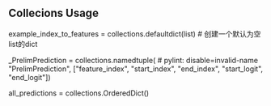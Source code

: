 

## Collecions Usage

example_index_to_features = collections.defaultdict(list) # 创建一个默认为空list的dict


_PrelimPrediction = collections.namedtuple(  # pylint: disable=invalid-name
      "PrelimPrediction",
      ["feature_index", "start_index", "end_index", "start_logit", "end_logit"])
      
      
all_predictions = collections.OrderedDict()

